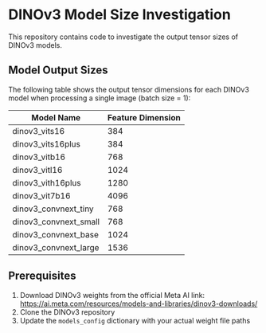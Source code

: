 # DINOv3 Model Size Investigation

This repository contains code to investigate the output tensor sizes of DINOv3 models.

## Model Output Sizes

The following table shows the output tensor dimensions for each DINOv3 model when processing a single image (batch size = 1):

| Model Name | Feature Dimension |
|------------|-------------------|
| dinov3_vits16 | 384 |
| dinov3_vits16plus | 384 |
| dinov3_vitb16 | 768 |
| dinov3_vitl16 | 1024 |
| dinov3_vith16plus | 1280 |
| dinov3_vit7b16 | 4096 |
| dinov3_convnext_tiny | 768 |
| dinov3_convnext_small | 768 |
| dinov3_convnext_base | 1024 |
| dinov3_convnext_large | 1536 |

## Prerequisites

1. Download DINOv3 weights from the official Meta AI link: https://ai.meta.com/resources/models-and-libraries/dinov3-downloads/
2. Clone the DINOv3 repository
3. Update the `models_config` dictionary with your actual weight file paths